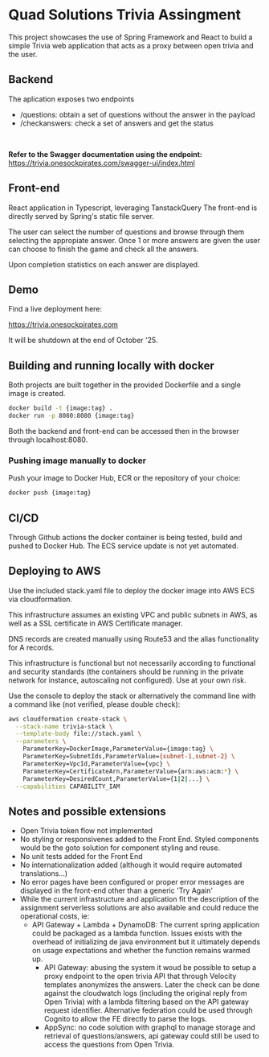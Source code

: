 # Quad Solutions Trivia Assingment

This project showcases the use of Spring Framework and React to build a simple Trivia web application that acts as a proxy between open trivia and the user.

## Backend

The aplication exposes two endpoints

* /questions: obtain a set of questions without the answer in the payload
* /checkanswers: check a set of answers and get the status

<br />

__Refer to the Swagger documentation using the endpoint:__ https://trivia.onesockpirates.com/swagger-ui/index.html

## Front-end

React application in Typescript, leveraging TanstackQuery
The front-end is directly served by Spring's static file server.

The user can select the number of questions and browse through them selecting the appropiate answer. Once 1 or more answers are given the user can choose to finish the game and check all the answers.

Upon completion statistics on each answer are displayed.

## Demo
Find a live deployment here: 

https://trivia.onesockpirates.com

It will be shutdown at the end of October '25.


## Building and running locally with docker

Both projects are built together in the provided Dockerfile and a single image is created.

```bash
docker build -t {image:tag} .      
docker run -p 8080:8080 {image:tag}
```

Both the backend and front-end can be accessed then in the browser through localhost:8080.

### Pushing image manually to docker
Push your image to Docker Hub, ECR or the repository of your choice:

```bash
docker push {image:tag}
```

## CI/CD

Through Github actions the docker container is being tested, build and pushed to Docker Hub.
The ECS service update is not yet automated.

## Deploying to AWS

Use the included stack.yaml file to deploy the docker image into AWS ECS via cloudformation.

This infrastructure assumes an existing VPC and public subnets in AWS, as well as a SSL certificate in AWS Certificate manager.

DNS records are created manually using Route53 and the alias functionality for A records.

This infrastructure is functional but not necessarily according to functional and security standards (the containers should be running in the private network for instance, autoscaling not configured). Use at your own risk.

Use the console to deploy the stack or alternatively the command line with a command like (not verified, please double check):

```bash
aws cloudformation create-stack \
  --stack-name trivia-stack \
  --template-body file://stack.yaml \
  --parameters \
    ParameterKey=DockerImage,ParameterValue={image:tag} \
    ParameterKey=SubnetIds,ParameterValue={subnet-1,subnet-2} \
    ParameterKey=VpcId,ParameterValue={vpc} \
    ParameterKey=CertificateArn,ParameterValue={arn:aws:acm:*} \
    ParameterKey=DesiredCount,ParameterValue={1|2|...} \
  --capabilities CAPABILITY_IAM
```

## Notes and possible extensions

- Open Trivia token flow not implemented
- No styling or responsivenes added to the Front End. Styled components would be the goto solution for component styling and reuse.
- No unit tests added for the Front End
- No internationalization added (although it would require automated translations...)
- No error pages have been configured or proper error messages are displayed in the front-end other than a generic 'Try Again'
- While the current infrastructure and application fit the description of the assignment serverless solutions are also available and could reduce the operational costs, ie:
  - API Gateway + Lambda + DynamoDB: The current spring application could be packaged as a lambda function. Issues exists with the overhead of initializing de java environment but it ultimately depends on usage expectations and whether the function remains warmed up.
	- API Gateway: abusing the system it woud be possible to setup a proxy endpoint to the open trivia API that through Velocity templates anonymizes the answers. Later the check can be done against the cloudwatch logs (including the original reply from Open Trivia) with a lambda filtering based on the API gateway request identifier. Alternative federation could be used through Cognito to allow the FE directly to parse the logs.
	- AppSync: no code solution with graphql to manage storage and retrieval of questions/answers, api gateway could still be used to access the questions from Open Trivia.